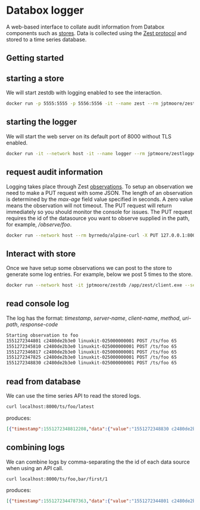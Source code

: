 # Databox logger

A web-based interface to collate audit information from Databox components such as [stores](https://github.com/me-box/zestdb). Data is collected using the [Zest protocol](https://arxiv.org/abs/1902.07009) and stored to a time series database.

## Getting started

## starting a store

We will start zestdb with logging enabled to see the interaction.

```bash
docker run -p 5555:5555 -p 5556:5556 -it --name zest --rm jptmoore/zestdb /app/zest/server.exe --secret-key-file example-server-key --enable-logging
```

## starting the logger

We will start the web server on its default port of 8000 without TLS enabled.

```bash
docker run -it --network host -it --name logger --rm jptmoore/zestlogger /home/databox/logger
```

## request audit information

Logging takes place through Zest [observations](https://github.com/me-box/zestdb/tree/master/docs#observation). To setup an observation we need to make a PUT request with some JSON. The length of an observation is determined by the *max-age* field value specified in seconds. A zero value means the observation will not timeout. The PUT request will return immediately so you should monitor the console for issues. The PUT request requires the id of the datasource you want to observe supplied in the path, for example, */observe/foo*.

```bash
docker run --network host --rm byrnedo/alpine-curl -X PUT 127.0.0.1:8000/observe/foo --data '[{"path": "/ts/foo"}, {"key": "vl6wu0A@XP?}Or/&BR#LSxn>A+}L)p44/W[wXL3<"}, {"main_endpoint": "tcp://127.0.0.1:5555"}, {"router_endpoint": "tcp://127.0.0.1:5556"}, {"max_age": 60}, {"token": ""}]'
```

## Interact with store

Once we have setup some observations we can post to the store to generate some log entries. For example, below we post 5 times to the store. 

```bash
docker run --network host -it jptmoore/zestdb /app/zest/client.exe --server-key 'vl6wu0A@XP?}Or/&BR#LSxn>A+}L)p44/W[wXL3<' --path '/ts/foo' --mode post --payload '{"value": 42}' --loop 5
```

## read console log

The log has the format: *timestamp*, *server-name*, *client-name*, *method*, *uri-path*, *response-code*

```bash
Starting observation to foo
1551272344801 c2480de2b3e0 linuxkit-025000000001 POST /ts/foo 65
1551272345810 c2480de2b3e0 linuxkit-025000000001 POST /ts/foo 65
1551272346817 c2480de2b3e0 linuxkit-025000000001 POST /ts/foo 65
1551272347825 c2480de2b3e0 linuxkit-025000000001 POST /ts/foo 65
1551272348830 c2480de2b3e0 linuxkit-025000000001 POST /ts/foo 65
```

## read from database

We can use the time series API to read the stored logs.

```bash
curl localhost:8000/ts/foo/latest
```

produces:

```json
[{"timestamp":1551272348812208,"data":{"value":"1551272348830 c2480de2b3e0 linuxkit-025000000001 POST /ts/foo 65"}}]
```


## combining logs

We can combine logs by comma-separating the the id of each data source when using an API call.

```bash
curl localhost:8000/ts/foo,bar/first/1
```

produces:

```json
[{"timestamp":1551272344787363,"data":{"value":"1551272344801 c2480de2b3e0 linuxkit-025000000001 POST /ts/foo 65"}},{"timestamp":1551364092420804,"data":{"value":"1551364092431 b160be0536a4 linuxkit-025000000001 POST /ts/bar 65"}}]
```





